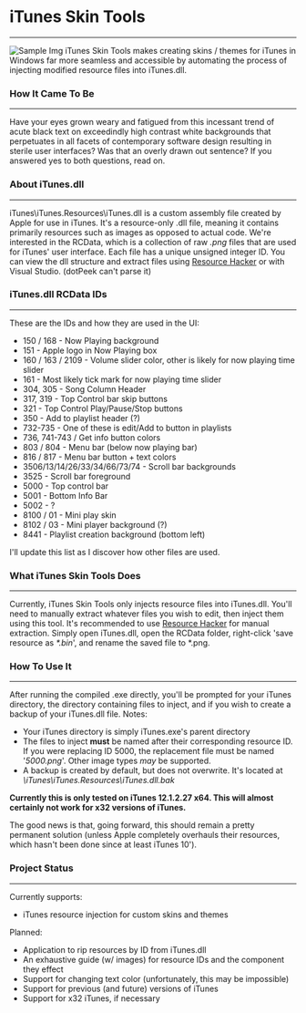 # iTunes Skin Tools
--------------
![Sample Img](https://github.com/Apophenic/iTunes-Skin-Tools/blob/master/res/sample/sample.jpg)
iTunes Skin Tools makes creating skins / themes for iTunes in Windows far more seamless and accessible by automating
the process of injecting modified resource files into iTunes.dll.

### How It Came To Be
---------------------
Have your eyes grown weary and fatigued from this incessant trend of acute black text on exceedindly high contrast white
backgrounds that perpetuates in all facets of contemporary software design resulting in sterile user interfaces? Was
 that an overly drawn out sentence?
If you answered yes to both questions, read on.

### About iTunes.dll
----------------
iTunes\iTunes.Resources\iTunes.dll is a custom assembly file created by Apple for use in iTunes. It's a resource-only
 .dll file, meaning it contains primarily resources such as images as opposed to actual code. We're interested in the
 RCData, which is a collection of raw _.png_ files that are used for iTunes' user interface. Each file has a unique
 unsigned integer ID. You can view the dll structure and extract files using [Resource Hacker](http://www.angusj.com/resourcehacker/#download)
 or with Visual Studio. (dotPeek can't parse it)

### iTunes.dll RCData IDs
-------------------------
These are the IDs and how they are used in the UI:
* 150 / 168 - Now Playing background
* 151 - Apple logo in Now Playing box
* 160 / 163 / 2109 - Volume slider color, other is likely for now playing time slider
* 161 - Most likely tick mark for now playing time slider
* 304, 305 - Song Column Header
* 317, 319 - Top Control bar skip buttons
* 321 - Top Control Play/Pause/Stop buttons
* 350 - Add to playlist header (?)
* 732-735 - One of these is edit/Add to button in playlists
* 736, 741-743 / Get info button colors
* 803 / 804 - Menu bar (below now playing bar)
* 816 / 817 - Menu bar button + text colors
* 3506/13/14/26/33/34/66/73/74 - Scroll bar backgrounds
* 3525 - Scroll bar foreground
* 5000 - Top control bar
* 5001 - Bottom Info Bar
* 5002 - ?
* 8100 / 01 - Mini play skin
* 8102 / 03 - Mini player background (?)
* 8441 - Playlist creation background (bottom left)

I'll update this list as I discover how other files are used.

### What iTunes Skin Tools Does
---------------------------
Currently, iTunes Skin Tools only injects resource files into iTunes.dll. You'll need to manually extract whatever
files you wish to edit, then inject them using this tool. It's recommended to use [Resource Hacker](http://www.angusj.com/resourcehacker/#download)
for manual extraction. Simply open iTunes.dll, open the RCData folder, right-click 'save resource as _*.bin_', and
rename the saved file to *.png.

### How To Use It
-----------------
After running the compiled .exe directly, you'll be prompted for your iTunes directory, the directory containing
files to inject, and if you wish to create a backup of your iTunes.dll file. Notes:
* Your iTunes directory is simply iTunes.exe's parent directory
* The files to inject __must__ be named after their corresponding resource ID. If you were replacing ID 5000, the
replacement file must be named '_5000.png_'. Other image types _may_ be supported.
* A backup is created by default, but does not overwrite. It's located at _\iTunes\iTunes.Resources\iTunes.dll.bak_

__Currently this is only tested on iTunes 12.1.2.27 x64. This will almost certainly not work for x32 versions of
iTunes.__

The good news is that, going forward, this should remain a pretty permanent solution (unless Apple completely
overhauls their resources, which hasn't been done since at least iTunes 10').

### Project Status
------------------
Currently supports:
* iTunes resource injection for custom skins and themes

Planned:
* Application to rip resources by ID from iTunes.dll
* An exhaustive guide (w/ images) for resource IDs and the component they effect
* Support for changing text color (unfortunately, this may be impossible)
* Support for previous (and future) versions of iTunes
* Support for x32 iTunes, if necessary